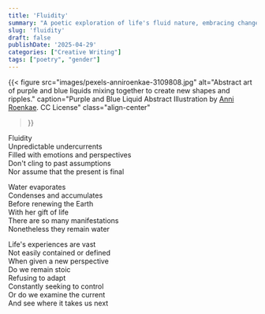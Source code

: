 ```yaml
---
title: 'Fluidity'
summary: "A poetic exploration of life's fluid nature, embracing change and adaptation rather than clinging to rigid assumptions."
slug: 'fluidity'
draft: false
publishDate: '2025-04-29'
categories: ["Creative Writing"]
tags: ["poetry", "gender"]
---
```

{{< figure
  src="images/pexels-anniroenkae-3109808.jpg"
  alt="Abstract art of purple and blue liquids mixing together to create new shapes and ripples."
  caption="Purple and Blue Liquid Abstract Illustration by [Anni Roenkae](https://www.pexels.com/photo/purple-and-blue-liquid-abstract-illustration-3109808/). CC License"
  class="align-center"
>}}

Fluidity\
Unpredictable undercurrents\
Filled with emotions and perspectives\
Don't cling to past assumptions\
Nor assume that the present is final

Water evaporates\
Condenses and accumulates\
Before renewing the Earth\
With her gift of life\
There are so many manifestations\
Nonetheless they remain water

Life's experiences are vast\
Not easily contained or defined\
When given a new perspective\
Do we remain stoic\
Refusing to adapt\
Constantly seeking to control\
Or do we examine the current\
And see where it takes us next
